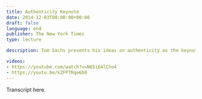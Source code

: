 ```yaml
---
title: Authenticity Keynote
date: 2014-12-03T00:00:00+00:00
draft: false
language: end
publisher: The New York Times
type: lecture

description: Tom Sachs presents his ideas on authenticity as the keynote speaker of the 2014 International Luxury Conference.

videos:
- https://youtube.com/watch?v=N65i64lCho4
- https://youtu.be/kZFPTRqe6b0
---
```


Transcript here.
